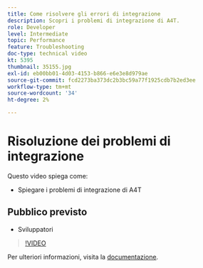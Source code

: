 ```yaml
---
title: Come risolvere gli errori di integrazione
description: Scopri i problemi di integrazione di A4T.
role: Developer
level: Intermediate
topic: Performance
feature: Troubleshooting
doc-type: technical video
kt: 5395
thumbnail: 35155.jpg
exl-id: eb00bb01-4d03-4153-b866-e6e3e8d979ae
source-git-commit: fcd2273ba373dc2b3bc59a77f1925cdb7b2ed3ee
workflow-type: tm+mt
source-wordcount: '34'
ht-degree: 2%

---
```


# Risoluzione dei problemi di integrazione

Questo video spiega come:

* Spiegare i problemi di integrazione di A4T

## Pubblico previsto

* Sviluppatori

>[!VIDEO](https://video.tv.adobe.com/v/35155/?quality=12)

Per ulteriori informazioni, visita la [documentazione](https://experienceleague.adobe.com/docs/target/using/integrate/a4t/troubleshoot-a4t/a4t-troubleshooting.html?lang=en).
